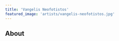 ```yaml
---
title: 'Vangelis Neofotistos'
featured_image: 'artists/vangelis-neofotistos.jpg'
---
```


## About


